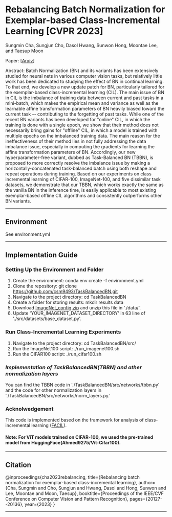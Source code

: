 # Rebalancing Batch Normalization for Exemplar-based Class-Incremental Learning [CVPR 2023]

Sungmin Cha, Sungjun Cho, Dasol Hwang, Sunwon Hong, Moontae Lee, and Taesup Moon

Paper: [[Arxiv](https://arxiv.org/abs/2201.12559)]

Abstract: Batch Normalization (BN) and its variants has been extensively studied for neural nets in various computer vision tasks, but relatively little work has been dedicated to studying the effect of BN in continual learning. To that end, we develop a new update patch for BN, particularly tailored for the exemplar-based class-incremental learning (CIL). The main issue of BN in CIL is the imbalance of training data between current and past tasks in a mini-batch, which makes the empirical mean and variance as well as the learnable affine transformation parameters of BN heavily biased toward the current task -- contributing to the forgetting of past tasks. While one of the recent BN variants has been developed for "online" CIL, in which the training is done with a single epoch, we show that their method does not necessarily bring gains for "offline" CIL, in which a model is trained with multiple epochs on the imbalanced training data. The main reason for the ineffectiveness of their method lies in not fully addressing the data imbalance issue, especially in computing the gradients for learning the affine transformation parameters of BN. Accordingly, our new hyperparameter-free variant, dubbed as Task-Balanced BN (TBBN), is proposed to more correctly resolve the imbalance issue by making a horizontally-concatenated task-balanced batch using both reshape and repeat operations during training. Based on our experiments on class incremental learning of CIFAR-100, ImageNet-100, and five dissimilar task datasets, we demonstrate that our TBBN, which works exactly the same as the vanilla BN in the inference time, is easily applicable to most existing exemplar-based offline CIL algorithms and consistently outperforms other BN variants.

-------


## Environment

See environment.yml

-------

## Implementation Guide

### Setting Up the Environment and Folder
1. Create the environment: conda env create -f environment.yml
2. Clone the repository: git clone https://github.com/csm9493/TaskBalancedBN.git
3. Navigate to the project directory: cd TaskBalancedBN
4. Create a folder for storing results: mkdir results data
5. Download [ImageNet_config.zip](https://drive.google.com/file/d/11Sx_iuaQCLhEM933ZUNsR3nBAHllJdUe/view?usp=share_link) and unzip this file in './data/'.
6. Update 'YOUR_IMAGENET_DATASET_DIRECTORY' in 63 line of './src/datasets/base_dataset.py'.

### Run Class-Incremental Learning Experiments
1. Navigate to the project directory: cd TaskBalancedBN/src/
2. Run the ImageNet100 script: ./run_imagenet100.sh
3. Run the CIFAR100 script: ./run_cifar100.sh

### *Implementation of TaskBalancedBN(TBBN) and other normalization layers*

You can find the TBBN code in './TaskBalancedBN/src/networks/tbbn.py' and the code for other normalization layers in './TaskBalancedBN/src/networks/norm_layers.py.'

### Acknolwedgement

This code is implemented based on the framework for analysis of class-incremental learning ([FACIL](https://github.com/mmasana/FACIL)).

#### Note: For ViT models trained on CIFAR-100, we used the pre-trained model from HuggingFace(Ahmed9275/Vit-Cifar100).

-------
## Citation
@inproceedings{cha2023rebalancing,
  title={Rebalancing batch normalization for exemplar-based class-incremental learning},
  author={Cha, Sungmin and Cho, Sungjun and Hwang, Dasol and Hong, Sunwon and Lee, Moontae and Moon, Taesup},
  booktitle={Proceedings of the IEEE/CVF Conference on Computer Vision and Pattern Recognition},
  pages={20127--20136},
  year={2023}
}

-------
